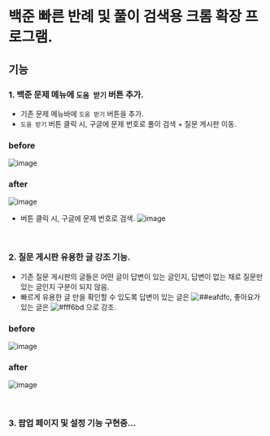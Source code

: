 # 백준 빠른 반례 및 풀이 검색용 크롬 확장 프로그램.

## 기능

### 1. 백준 문제 메뉴에 `도움 받기` 버튼 추가.
-  기존 문제 메뉴바에 `도움 받기` 버튼을 추가.
- `도움 받기` 버튼 클릭 시, 구글에 문제 번호로 풀이 검색 + 질문 게시판 이동.

### before
![image](https://user-images.githubusercontent.com/65377787/209573123-8d916dc6-bd9e-4bf9-9d0f-bdc6ffd6cb47.png)


### after
![image](https://user-images.githubusercontent.com/65377787/209571618-fbebcdb8-fd86-4f35-a97b-b5bda5578726.png)
- 버튼 클릭 시, 구글에 문제 번호로 검색.
![image](https://user-images.githubusercontent.com/65377787/209573335-62e16e84-793a-47cb-af2a-dd3deb5247a2.png)



<br/>



### 2. 질문 게시판 유용한 글 강조 기능.

- 기존 질문 게시판의 글들은 어떤 글이 답변이 있는 글인지, 답변이 없는 채로 질문만 있는 글인지 구분이 되지 않음.
- 빠르게 유용한 글 만을 확인할 수 있도록 답변이 있는 글은 ![##eafdfc](https://placehold.co/15x15/eafdfc/eafdfc.png), 좋아요가 있는 글은 ![#fff6bd](https://placehold.co/15x15/fff6bd/fff6bd.png) 으로 강조.




### before
![image](https://user-images.githubusercontent.com/65377787/209572164-a395973a-2c5b-477c-bc07-133006018a6c.png)


### after
![image](https://user-images.githubusercontent.com/65377787/209572136-609db257-82fb-4f6d-b83c-4c5ccefc7d1d.png)



<br/>



### 3. 팝업 페이지 및 설정 기능 구현중...

